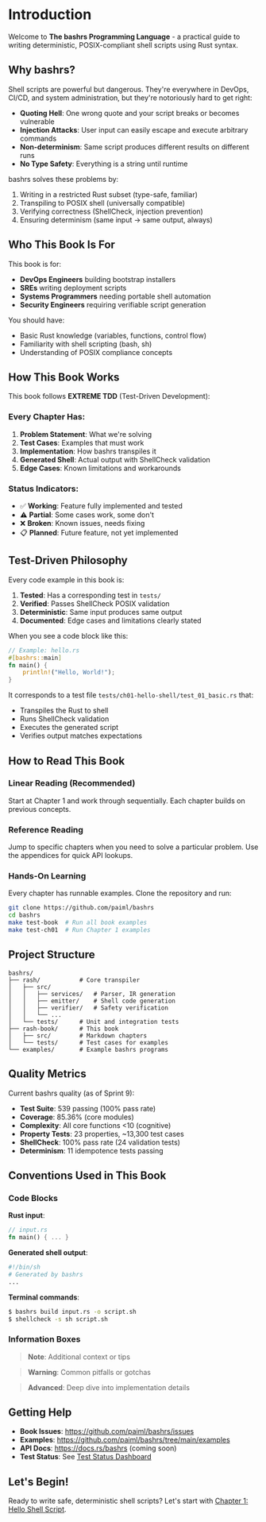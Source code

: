 # Introduction

Welcome to **The bashrs Programming Language** - a practical guide to writing deterministic, POSIX-compliant shell scripts using Rust syntax.

## Why bashrs?

Shell scripts are powerful but dangerous. They're everywhere in DevOps, CI/CD, and system administration, but they're notoriously hard to get right:

- **Quoting Hell**: One wrong quote and your script breaks or becomes vulnerable
- **Injection Attacks**: User input can easily escape and execute arbitrary commands
- **Non-determinism**: Same script produces different results on different runs
- **No Type Safety**: Everything is a string until runtime

bashrs solves these problems by:
1. Writing in a restricted Rust subset (type-safe, familiar)
2. Transpiling to POSIX shell (universally compatible)
3. Verifying correctness (ShellCheck, injection prevention)
4. Ensuring determinism (same input → same output, always)

## Who This Book Is For

This book is for:
- **DevOps Engineers** building bootstrap installers
- **SREs** writing deployment scripts
- **Systems Programmers** needing portable shell automation
- **Security Engineers** requiring verifiable script generation

You should have:
- Basic Rust knowledge (variables, functions, control flow)
- Familiarity with shell scripting (bash, sh)
- Understanding of POSIX compliance concepts

## How This Book Works

This book follows **EXTREME TDD** (Test-Driven Development):

### Every Chapter Has:
1. **Problem Statement**: What we're solving
2. **Test Cases**: Examples that must work
3. **Implementation**: How bashrs transpiles it
4. **Generated Shell**: Actual output with ShellCheck validation
5. **Edge Cases**: Known limitations and workarounds

### Status Indicators:
- ✅ **Working**: Feature fully implemented and tested
- ⚠️ **Partial**: Some cases work, some don't
- ❌ **Broken**: Known issues, needs fixing
- 📋 **Planned**: Future feature, not yet implemented

## Test-Driven Philosophy

Every code example in this book is:
1. **Tested**: Has a corresponding test in `tests/`
2. **Verified**: Passes ShellCheck POSIX validation
3. **Deterministic**: Same input produces same output
4. **Documented**: Edge cases and limitations clearly stated

When you see a code block like this:

```rust
// Example: hello.rs
#[bashrs::main]
fn main() {
    println!("Hello, World!");
}
```

It corresponds to a test file `tests/ch01-hello-shell/test_01_basic.rs` that:
- Transpiles the Rust to shell
- Runs ShellCheck validation
- Executes the generated script
- Verifies output matches expectations

## How to Read This Book

### Linear Reading (Recommended)
Start at Chapter 1 and work through sequentially. Each chapter builds on previous concepts.

### Reference Reading
Jump to specific chapters when you need to solve a particular problem. Use the appendices for quick API lookups.

### Hands-On Learning
Every chapter has runnable examples. Clone the repository and run:

```bash
git clone https://github.com/paiml/bashrs
cd bashrs
make test-book  # Run all book examples
make test-ch01  # Run Chapter 1 examples
```

## Project Structure

```
bashrs/
├── rash/           # Core transpiler
│   ├── src/
│   │   ├── services/   # Parser, IR generation
│   │   ├── emitter/    # Shell code generation
│   │   ├── verifier/   # Safety verification
│   │   └── ...
│   └── tests/      # Unit and integration tests
├── rash-book/      # This book
│   ├── src/        # Markdown chapters
│   └── tests/      # Test cases for examples
└── examples/       # Example bashrs programs
```

## Quality Metrics

Current bashrs quality (as of Sprint 9):
- **Test Suite**: 539 passing (100% pass rate)
- **Coverage**: 85.36% (core modules)
- **Complexity**: All core functions <10 (cognitive)
- **Property Tests**: 23 properties, ~13,300 test cases
- **ShellCheck**: 100% pass rate (24 validation tests)
- **Determinism**: 11 idempotence tests passing

## Conventions Used in This Book

### Code Blocks

**Rust input**:
```rust
// input.rs
fn main() { ... }
```

**Generated shell output**:
```sh
#!/bin/sh
# Generated by bashrs
...
```

**Terminal commands**:
```bash
$ bashrs build input.rs -o script.sh
$ shellcheck -s sh script.sh
```

### Information Boxes

> **Note**: Additional context or tips

> **Warning**: Common pitfalls or gotchas

> **Advanced**: Deep dive into implementation details

## Getting Help

- **Book Issues**: https://github.com/paiml/bashrs/issues
- **Examples**: https://github.com/paiml/bashrs/tree/main/examples
- **API Docs**: https://docs.rs/bashrs (coming soon)
- **Test Status**: See [Test Status Dashboard](test-status.md)

## Let's Begin!

Ready to write safe, deterministic shell scripts? Let's start with [Chapter 1: Hello Shell Script](ch01-hello-shell-tdd.md).
